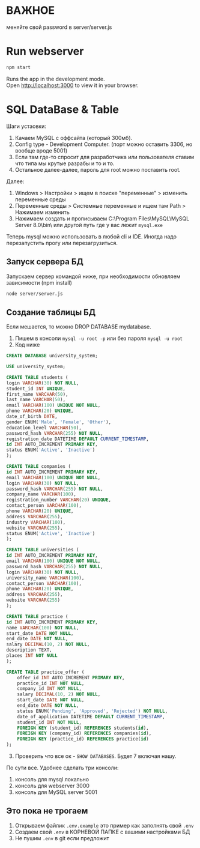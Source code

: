 # ВАЖНОЕ

меняйте свой password в server/server.js

# Run webserver

```bash
npm start
```

Runs the app in the development mode.\
Open [http://localhost:3000](http://localhost:3000) to view it in your browser.

# SQL DataBase & Table

Шаги устаовки:
1. Качаем MySQL с оффсайта (который 300мб).
2. Config type - Development Computer. (порт можно оставить 3306, но вообще вроде 5001)
3. Если там где-то спросит для разработчика или пользователя ставим что типа мы крутые разрабы и то и то.
3. Остальное далее-далее, пароль для root можно поставить root.

Далее:
1. Windows > Настройки > ищем в поиске "переменные" > изменить переменные среды
2. Переменные среды > Системные переменные и ищем там Path > Нажимаем изменить
3. Нажимаем создать и прописываем C:\Program Files\MySQL\MySQL Server 8.0\bin\ или другой путь где у вас лежит `mysql.exe`

Теперь mysql можно использовать в любой cli и IDE. Иногда надо перезапустить прогу или перезагрузиться.

## Запуск сервера БД

Запускаем сервер командой ниже, при необходимости обновляем зависимости (npm install)

```bash
node server/server.js
``` 

## Создание таблицы БД

Если мешается, то можно DROP DATABASE mydatabase.

1. Пишем в консоли `mysql -u root -p` или без пароля `mysql -u root`
2. Код ниже
```sql
CREATE DATABASE university_system;

USE university_system;

CREATE TABLE students (
login VARCHAR(30) NOT NULL,
student_id INT UNIQUE,
first_name VARCHAR(50),
last_name VARCHAR(50),
email VARCHAR(100) UNIQUE NOT NULL,
phone VARCHAR(20) UNIQUE,
date_of_birth DATE,
gender ENUM('Male', 'Female', 'Other'),
education_level VARCHAR(50),
password_hash VARCHAR(255) NOT NULL,
registration_date DATETIME DEFAULT CURRENT_TIMESTAMP,
id INT AUTO_INCREMENT PRIMARY KEY,
status ENUM('Active', 'Inactive')
);

CREATE TABLE companies (
id INT AUTO_INCREMENT PRIMARY KEY,
email VARCHAR(100) UNIQUE NOT NULL,
login VARCHAR(30) NOT NULL,
password_hash VARCHAR(255) NOT NULL,
company_name VARCHAR(100),
registration_number VARCHAR(20) UNIQUE,
contact_person VARCHAR(100),
phone VARCHAR(20) UNIQUE,
address VARCHAR(255),
industry VARCHAR(100),
website VARCHAR(255),
status ENUM('Active', 'Inactive')
);

CREATE TABLE universities (
id INT AUTO_INCREMENT PRIMARY KEY,
email VARCHAR(100) UNIQUE NOT NULL,
password_hash VARCHAR(255) NOT NULL,
login VARCHAR(30) NOT NULL,
university_name VARCHAR(100),
contact_person VARCHAR(100),
phone VARCHAR(20) UNIQUE,
address VARCHAR(255),
website VARCHAR(255)
);

CREATE TABLE practice (
id INT AUTO_INCREMENT PRIMARY KEY,
name VARCHAR(100) NOT NULL,
start_date DATE NOT NULL,
end_date DATE NOT NULL,
salary DECIMAL(10, 2) NOT NULL,
description TEXT,
places INT NOT NULL
);

CREATE TABLE practice_offer (
    offer_id INT AUTO_INCREMENT PRIMARY KEY,
    practice_id INT NOT NULL,
    company_id INT NOT NULL,
    salary DECIMAL(10, 2) NOT NULL,
    start_date DATE NOT NULL,
    end_date DATE NOT NULL,
    status ENUM('Pending', 'Approved', 'Rejected') NOT NULL,
    date_of_application DATETIME DEFAULT CURRENT_TIMESTAMP,
    student_id INT NOT NULL,
    FOREIGN KEY (student_id) REFERENCES students(id),
    FOREIGN KEY (company_id) REFERENCES companies(id),
    FOREIGN KEY (practice_id) REFERENCES practice(id)
);
```
3. Проверить что все ок - `SHOW DATABASES`. Будет 7 включая нашу.

По сути все. Удобнее сделать три консоли:
1. консоль для mysql локально
2. консоль для webserver 3000
3. консоль для MySQL server 5001

## Это пока не трогаем

1. Открываем файлик `.env.example` это пример как заполнять свой `.env`
2. Создаем свой `.env` в КОРНЕВОЙ ПАПКЕ с вашими настройками БД
3. Не пушим `.env` в git если предложит